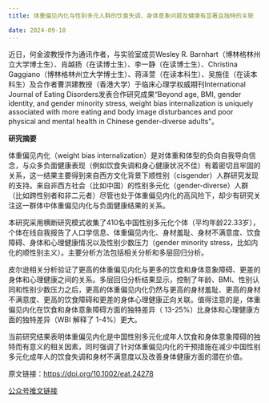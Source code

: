 ```yaml
---
title: 体重偏见内化与性别多元人群的饮食失调、身体意象问题及健康有显著且独特的关联

date: 2024-09-10
---
```



<!--more-->

近日，何金波教授作为通讯作者，与实验室成员Wesley R. Barnhart（博林格林州立大学博士生）、肖越扬（在读博士生）、李一静（在读博士生）、Christina Gaggiano（博林格林州立大学博士生）、蒋泽萱（在读本科生）、吴施佳（在读本科生）及合作者曹洪建教授（香港大学）于临床心理学权威期刊International Journal of Eating Disorders发表合作研究成果“Beyond age, BMI, gender identity, and gender minority stress, weight bias internalization is uniquely associated with more eating and body image disturbances and poor physical and mental health in Chinese gender-diverse adults”。


**研究摘要**

体重偏见内化（weight bias internalization）是对体重和体型的负向自我导向信念，与众多负面健康表现（例如饮食失调和身心健康状况不佳）有着密切且牢固的关系，这一结果主要得到来自西方文化背景下顺性别（cisgender）人群研究发现的支持。来自非西方社会（比如中国）的性别多元化（gender-diverse）人群（比如跨性别者和非二元者）尽管也处于体重偏见内化的高风险下，却少有研究关注这一群体中体重偏见内化与负面健康结果的关系。


本研究采用横断研究模式收集了410名中国性别多元化个体（平均年龄22.33岁），个体在线自我报告了人口学信息、体重偏见内化、身材羞耻、身材不满意度、饮食障碍、身体和心理健康情况以及性别少数压力（gender minority stress，比如内化的顺性别主义）。主要分析方法包括相关分析和多层回归分析。


皮尔逊相关分析验证了更高的体重偏见内化与更多的饮食和身体意象障碍、更差的身体和心理健康之间的关系。多层回归分析结果显示，控制了年龄、BMI、性别认同和性别少数压力之后，更高的体重偏见内化仍然与更高的身材羞耻、更高的身材不满意度、更高的饮食障碍和更差的身体心理健康正向关联。值得注意的是，体重偏见内化在饮食和身体意象障碍方面的独特差异（ 13-25%）比身体和心理健康方面的独特差异（WBI 解释了 1-4%）更大。


当前研究结果表明体重偏见内化是中国性别多元化成年人饮食和身体意象障碍的独特而有意义的相关因素，同时强调了针对体重偏见内化的干预措施在减少中国性别多元化成年人的饮食失调和身材不满意度以及改善身体健康方面的潜在价值。



原文链接：https://doi.org/10.1002/eat.24278

[公众号推文链接](https://mp.weixin.qq.com/s/dKU70CJXwzPF_-fPZAkW4g)
